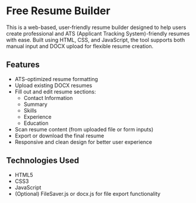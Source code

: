 # Free Resume Builder
This is a web-based, user-friendly resume builder designed to help users create professional and ATS (Applicant Tracking System)-friendly resumes with ease. Built using HTML, CSS, and JavaScript, the tool supports both manual input and DOCX upload for flexible resume creation.

## Features

- ATS-optimized resume formatting
- Upload existing DOCX resumes
- Fill out and edit resume sections:
  - Contact Information
  - Summary
  - Skills
  - Experience
  - Education
- Scan resume content (from uploaded file or form inputs)
- Export or download the final resume
- Responsive and clean design for better user experience

## Technologies Used

- HTML5
- CSS3
- JavaScript
- (Optional) FileSaver.js or docx.js for file export functionality

